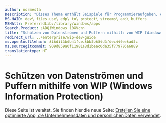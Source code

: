 ```yaml
---
author: normesta
Description: "Dieses Thema enthält Beispiele für Programmieraufgaben, die in einigen der gängigsten WIP-Szenarien (Windows Information Protection) im Zusammenhang mit Datenströmen und Puffern durchgeführt werden müssen."
MS-HAID: dev\_files.use\_edp\_to\_protect\_streams\_and\_buffers
MSHAttr: PreferredLib:/library/windows/apps
Search.Product: eADQiWindows 10XVcnh
title: "Schützen von Datenströmen und Puffern mithilfe von WIP (Windows Information Protection)"
redirect_url: ../enterprise/wip-dev-guide
ms.openlocfilehash: 818d113b0b41fcec8bb5b854d3fdec449ae8ad5c
ms.sourcegitcommit: 909d859a0f11981a8d1beac0da35f779786a6889
translationtype: HT
---
```

# <a name="use-windows-information-protection-wip-to-protect-streams-and-buffers"></a>Schützen von Datenströmen und Puffern mithilfe von WIP (Windows Information Protection)

Diese Seite ist veraltet. Sie finden hier die neue Seite: [Erstellen Sie eine optimierte App, die Unternehmensdaten und persönlichen Daten verwendet](../enterprise/wip-dev-guide.md).
